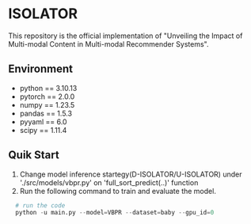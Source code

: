 # ISOLATOR
This repository is the official implementation of "Unveiling the Impact of Multi-modal Content in Multi-modal Recommender Systems".
## Environment
- python == 3.10.13
- pytorch == 2.0.0
- numpy == 1.23.5
- pandas == 1.5.3
- pyyaml == 6.0
- scipy == 1.11.4
## Quik Start
1. Change model inference startegy(D-ISOLATOR/U-ISOLATOR) under './src/models/vbpr.py' on 'full_sort_predict(..)' function
2. Run the following command to train and evaluate the model.
 ```python
   # run the code 
   python -u main.py --model=VBPR --dataset=baby --gpu_id=0
 ```
